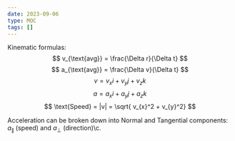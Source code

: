 ```yaml
---
date: 2023-09-06
type: MOC
tags: []
---
```


Kinematic formulas:
$$
v_{\text{avg}} = \frac{\Delta r}{\Delta t}
$$
$$
a_{\text{avg}} = \frac{\Delta v}{\Delta t}
$$
$$
v = v_{x}i + v_{y}j + v_{z}k
$$
$$
a = a_{x}i + a_{y}j + a_{z}k
$$
$$
\text{Speed} = |v| = \sqrt{ v_{x}^2 + v_{y}^2}
$$

Acceleration can be broken down into Normal and Tangential components: $a_{\parallel}$ (speed) and $a_{\perp}$ (direction)\c.